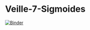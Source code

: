 # Veille-7-Sigmoides

[![Binder](https://mybinder.org/badge_logo.svg)](https://mybinder.org/v2/gh/louisdorard/Veille-7-Sigmoides/master?filepath=Sigmoides.ipynb)
